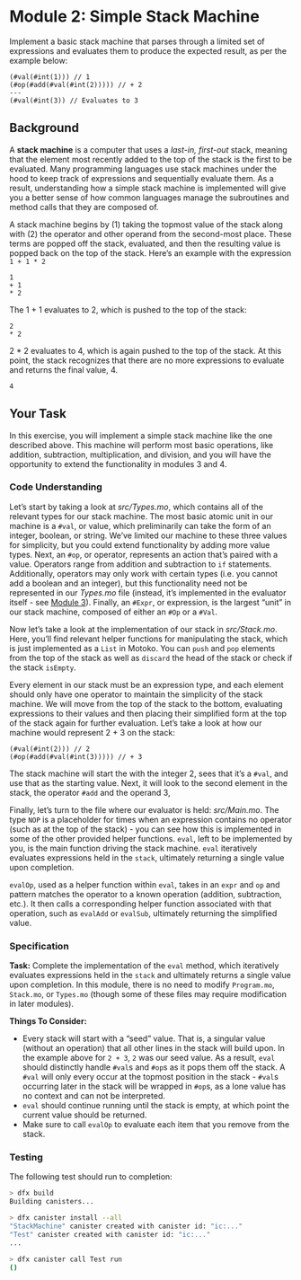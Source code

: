 # Module 2: Simple Stack Machine

Implement a basic stack machine that parses through a limited set of expressions and evaluates them to produce the expected result, as per the example below:
```
(#val(#int(1))) // 1
(#op(#add(#val(#int(2))))) // + 2
---
(#val(#int(3)) // Evaluates to 3
```

## Background
A **stack machine** is a computer that uses a _last-in, first-out_ stack, meaning that the element most recently added to the top of the stack is the first to be evaluated. Many programming languages use stack machines under the hood to keep track of expressions and sequentially evaluate them. As a result, understanding how a simple stack machine is implemented will give you a better sense of how common languages manage the subroutines and method calls that they are composed of. 

A stack machine begins by (1) taking the topmost value of the stack along with (2) the operator and other operand from the second-most place. These terms are popped off the stack, evaluated, and then the resulting value is popped back on the top of the stack. Here’s an example with the expression `1 + 1 * 2`

```
1
+ 1
* 2
```
The 1 + 1 evaluates to 2, which is pushed to the top of the stack:
```
2
* 2
```
2 * 2 evaluates to 4, which is again pushed to the top of the stack. At this point, the stack recognizes that there are no more expressions to evaluate and returns the final value, 4. 
```
4
```

## Your Task
In this exercise, you will implement a simple stack machine like the one described above. This machine will perform most basic operations, like addition, subtraction, multiplication, and division, and you will have the opportunity to extend the functionality in modules 3 and 4.

### Code Understanding
Let’s start by taking a look at _src/Types.mo_, which contains all of the relevant types for our stack machine.  The most basic atomic unit in our machine is a `#val`, or value, which preliminarily can take the form of an integer, boolean, or string. We’ve limited our machine to these three values for simplicity, but you could extend functionality by adding more value types. Next, an `#op`, or operator, represents an action that’s paired with a value. Operators range from addition and subtraction to `if` statements. Additionally, operators may only work with certain types (i.e. you cannot add a boolean and an integer), but this functionality need not be represented in our _Types.mo_ file (instead, it’s implemented in the evaluator itself - see [Module 3](#module-3.md)). Finally, an `#Expr`, or expression, is the largest “unit” in our stack machine, composed of either an `#Op` or a `#Val`.

Now let’s take a look at the implementation of our stack in _src/Stack.mo_. Here, you’ll find relevant helper functions for manipulating the stack, which is just implemented as a `List` in Motoko. You can `push` and `pop` elements from the top of the stack as well as `discard` the head of the stack or check if the stack `isEmpty`.

Every element in our stack must be an expression type, and each element should only have one operator to maintain the simplicity of the stack machine. We will move from the top of the stack to the bottom, evaluating expressions to their values and then placing their simplified form at the top of the stack again for further evaluation. Let’s take a look at how our machine would represent 2 + 3 on the stack:
```
(#val(#int(2))) // 2
(#op(#add(#val(#int(3))))) // + 3
```
The stack machine will start the with the integer 2,  sees that it’s a `#val`, and use that as the starting value. Next, it will look to the second element in the stack, the operator `#add` and the operand 3, 

Finally, let’s turn to the file where our evaluator is held: _src/Main.mo_. The type `NOP` is a placeholder for times when an expression contains no operator (such as at the top of the stack) - you can see how this is implemented in some of the other provided helper functions. `eval`, left to be implemented by you, is the main function driving the stack machine. `eval` iteratively evaluates expressions held in the `stack`, ultimately returning a single value upon completion. 

`evalOp`, used as a helper function within `eval`, takes in an `expr` and `op` and pattern matches the operator to a known operation (addition, subtraction, etc.). It then calls a corresponding helper function associated with that operation, such as `evalAdd` or `evalSub`, ultimately returning the simplified value.

### Specification
**Task:** Complete the implementation of the `eval` method, which iteratively evaluates expressions held in the `stack` and ultimately returns a single value upon completion. In this module, there is no need to modify `Program.mo`, `Stack.mo`, or `Types.mo` (though some of these files may require modification in later modules).

**Things To Consider:**
* Every stack will start with a “seed” value. That is, a singular value (without an operation) that all other lines in the stack will build upon. In the example above for `2 + 3`, `2` was our seed value. As a result, `eval` should distinctly handle `#val`s and `#op`s as it pops them off the stack. A `#val` will only every occur at the topmost position in the stack - `#val`s occurring later in the stack will be wrapped in `#op`s, as a lone value has no context and can not be interpreted.
* `eval` should continue running until the stack is empty, at which point the current value should be returned.
* Make sure to call `evalOp` to evaluate each item that you remove from the stack. 

### Testing
The following test should run to completion:
```bash
> dfx build
Building canisters...

> dfx canister install --all
"StackMachine" canister created with canister id: "ic:..."
"Test" canister created with canister id: "ic:..."
...

> dfx canister call Test run
()
```
